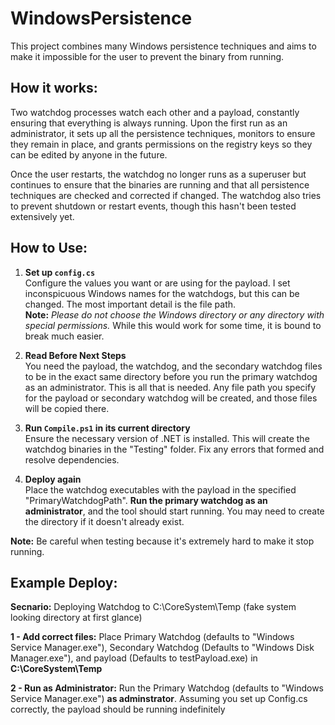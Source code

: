 # WindowsPersistence

This project combines many Windows persistence techniques and aims to make it impossible for the user to prevent the binary from running.

## How it works:

Two watchdog processes watch each other and a payload, constantly ensuring that everything is always running. Upon the first run as an administrator, it sets up all the persistence techniques, monitors to ensure they remain in place, and grants permissions on the registry keys so they can be edited by anyone in the future.

Once the user restarts, the watchdog no longer runs as a superuser but continues to ensure that the binaries are running and that all persistence techniques are checked and corrected if changed. The watchdog also tries to prevent shutdown or restart events, though this hasn't been tested extensively yet.

## How to Use:

1. **Set up `config.cs`**  
   Configure the values you want or are using for the payload. I set inconspicuous Windows names for the watchdogs, but this can be changed. The most important detail is the file path.  
   **Note:** _Please do not choose the Windows directory or any directory with special permissions._ While this would work for some time, it is bound to break much easier.

2. **Read Before Next Steps**  
   You need the payload, the watchdog, and the secondary watchdog files to be in the exact same directory before you run the primary watchdog as an administrator. This is all that is needed. Any file path you specify for the payload or secondary watchdog will be created, and those files will be copied there.

3. **Run `Compile.ps1` in its current directory**  
   Ensure the necessary version of .NET is installed. This will create the watchdog binaries in the "Testing" folder. Fix any errors that formed and resolve dependencies.  

4. **Deploy again**  
   Place the watchdog executables with the payload in the specified "PrimaryWatchdogPath". **Run the primary watchdog as an administrator**, and the tool should start running. You may need to create the directory if it doesn't already exist.

**Note:** Be careful when testing because it's extremely hard to make it stop running.

## Example Deploy:

**Secnario:** Deploying Watchdog to C:\CoreSystem\Temp (fake system looking directory at first glance)

**1 - Add correct files:** Place Primary Watchdog (defaults to "Windows Service Manager.exe"), Secondary Watchdog (Defaults to "Windows Disk Manager.exe"), and payload (Defaults to testPayload.exe) in **C:\CoreSystem\Temp**

**2 - Run as Administrator:** Run the Primary Watchdog (defaults to "Windows Service Manager.exe") **as adminstrator**. Assuming you set up Config.cs correctly, the payload should be running indefinitely



